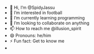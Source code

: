 - 👋 Hi, I’m @SpidyJassu
- 👀 I’m interested in football
- 🌱 I’m currently learning programming
- 💞️ I’m looking to collaborate on anything
- 📫 How to reach me @illusion_spirit
- 😄 Pronouns: he/him
- ⚡ Fun fact: Get to know me
- 

<!---
SpidyJassu/SpidyJassu is a ✨ special ✨ repository because its `README.md` (this file) appears on your GitHub profile.
You can click the Preview link to take a look at your changes.
--->
